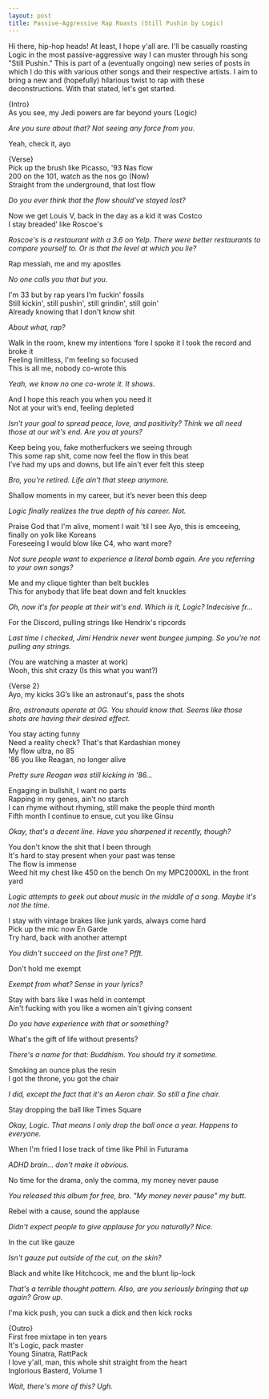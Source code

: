 ```yaml
---
layout: post
title: Passive-Aggressive Rap Roasts (Still Pushin by Logic)
---
```


Hi there, hip-hop heads! At least, I hope y'all are. I'll be casually roasting Logic in the most passive-aggressive way I can muster through his song "Still Pushin." This is part of a (eventually ongoing) new series of posts in which I do this with various other songs and their respective artists. I aim to bring a new and (hopefully) hilarious twist to rap with these deconstructions. With that stated, let's get started.

{Intro}  
As you see, my Jedi powers are far beyond yours (Logic)

*Are you sure about that? Not seeing any force from you.*

Yeah, check it, ayo  
  
{Verse}  
Pick up the brush like Picasso, '93 Nas flow  
200 on the 101, watch as the nos go (Now)  
Straight from the underground, that lost flow

*Do you ever think that the flow should've stayed lost?*

Now we get Louis V, back in the day as a kid it was Costco  
I stay breaded’ like Roscoe's

*Roscoe's is a restaurant with a 3.6 on Yelp. There were better restaurants to compare yourself to. Or is that the level at which you lie?*

Rap messiah, me and my apostles

*No one calls you that but you.*

I'm 33 but by rap years I’m fuckin' fossils  
Still kickin', still pushin', still grindin', still goin'  
Already knowing that I don't know shit

*About what, rap?*

Walk in the room, knew my intentions ‘fore I spoke it
I took the record and broke it  
Feeling limitless, I'm feeling so focused  
This is all me, nobody co-wrote this

*Yeah, we know no one co-wrote it. It shows.*

And I hope this reach you when you need it  
Not at your wit’s end, feeling depletеd

*Isn't your goal to spread peace, love, and positivity? Think we all need those at our wit's end. Are you at yours?*

Keep being you, fake motherfuckеrs we seeing through  
This some rap shit, come now feel the flow in this beat  
I’ve had my ups and downs, but life ain't ever felt this steep

*Bro, you're retired. Life ain't that steep anymore.*

Shallow moments in my career, but it’s never been this deep

*Logic finally realizes the true depth of his career. Not.*

Praise God that I'm alive, moment I wait 'til I see
Ayo, this is emceeing, finally on yolk like Koreans  
Foreseeing I would blow like C4, who want more?

*Not sure people want to experience a literal bomb again. Are you referring to your own songs?*

Me and my clique tighter than belt buckles  
This for anybody that life beat down and felt knuckles

*Oh, now it's for people at their wit's end. Which is it, Logic? Indecisive fr...*

For the Discord, pulling strings like Hendrix's ripcords

*Last time I checked, Jimi Hendrix never went bungee jumping. So you're not pulling any strings.*

(You are watching a master at work)  
Wooh, this shit crazy (Is this what you want?)  
  
{Verse 2}  
Ayo, my kicks 3G’s like an astronaut's, pass the shots

*Bro, astronauts operate at 0G. You should know that. Seems like those shots are having their desired effect.*

You stay acting funny  
Need a reality check? That's that Kardashian money  
My flow ultra, no 85  
'86 you like Reagan, no longer alive

*Pretty sure Reagan was still kicking in '86...*

Engaging in bullshit, I want no parts  
Rapping in my genes, ain't no starch  
I can rhyme without rhyming, still make the people third month  
Fifth month I continue to ensue, cut you like Ginsu

*Okay, that's a decent line. Have you sharpened it recently, though?*

You don't know the shit that I been through  
It's hard to stay present when your past was tense  
The flow is immense  
Weed hit my chest like 450 on the bench
On my MPC2000XL in the front yard

*Logic attempts to geek out about music in the middle of a song. Maybe it's not the time.*

I stay with vintage brakes like junk yards, always come hard  
Pick up the mic now En Garde  
Try hard, back with another attempt

*You didn't succeed on the first one? Pfft.*

Don't hold me exempt

*Exempt from what? Sense in your lyrics?*

Stay with bars like I was held in contempt  
Ain't fucking with you like a women ain't giving consent

*Do you have experience with that or something?*

What's the gift of life without presents?

*There's a name for that: Buddhism. You should try it sometime.*

Smoking an ounce plus the resin  
I got the throne, you got the chair

*I did, except the fact that it's an Aeron chair. So still a fine chair.*

Stay dropping the ball like Times Square

*Okay, Logic. That means I only drop the ball once a year. Happens to everyone.*

When I'm fried I lose track of time like Phil in Futurama

*ADHD brain... don't make it obvious.*

No time for the drama, only the comma, my money never pause

*You released this album for free, bro. "My money never pause" my butt.*

Rebel with a cause, sound the applause

*Didn't expect people to give applause for you naturally? Nice.*

In the cut like gauze

*Isn't gauze put outside of the cut, on the skin?*

Black and white like Hitchcock, me and the blunt lip-lock

*That's a terrible thought pattern. Also, are you seriously bringing that up again? Grow up.*

I'ma kick push, you can suck a dick and then kick rocks  
  
{Outro}  
First free mixtape in ten years  
It's Logic, pack master  
Young Sinatra, RattPack  
I love y'all, man, this whole shit straight from the heart  
Inglorious Basterd, Volume 1

*Wait, there's more of this? Ugh.*